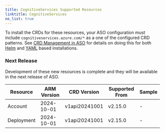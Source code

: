 ```yaml
---
title: CognitiveServices Supported Resources
linktitle: CognitiveServices
no_list: true
---
```

To install the CRDs for these resources, your ASO configuration must include `cognitiveservices.azure.com/*` as a one of the configured CRD patterns. See [CRD Management in ASO](https://azure.github.io/azure-service-operator/guide/crd-management/) for details on doing this for both [Helm](https://azure.github.io/azure-service-operator/guide/crd-management/#helm) and [YAML](https://azure.github.io/azure-service-operator/guide/crd-management/#yaml) based installations.

### Next Release

Development of these new resources is complete and they will be available in the next release of ASO.

| Resource   | ARM Version | CRD Version   | Supported From | Sample |
|------------|-------------|---------------|----------------|--------|
| Account    | 2024-10-01  | v1api20241001 | v2.15.0        | -      |
| Deployment | 2024-10-01  | v1api20241001 | v2.15.0        | -      |

